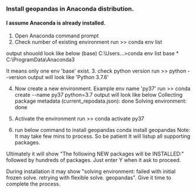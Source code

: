 ### Install geopandas in Anaconda distribution.
#### I assume Anaconda is already installed. 

1. Open Anaconda command prompt
2. Check number of existing environment
   run >> conda env list

output shouold look like below 
(base) C:\Users\...>conda env list
base                  *  C:\ProgramData\Anaconda3

It means only one env 'base' exist. 
3. check python version
   run >> python --version
output will look like 'Python 3.7.6'

4. Now create a new environment. Example env name 'py37'
run >> conda create --name py37 python=3.7
output will look like below 
Collecting package metadata (current_repodata.json): done
Solving environment: done

5. Activate the environment 
run >> conda activate py37

6. run below command to install geopandas
conda install geopandas
Note: It may take few mins to process. So be patient
It will listup all supporting packages. 

Ultimately it will show "The following NEW packages will be INSTALLED:" followed by hundreds of packages. Just enter Y when it ask to proceed. 

During installation it may show "solving environment: failed with initial frozen solve. retrying with flexible solve. geopandas". Give it time to complete the process. 
